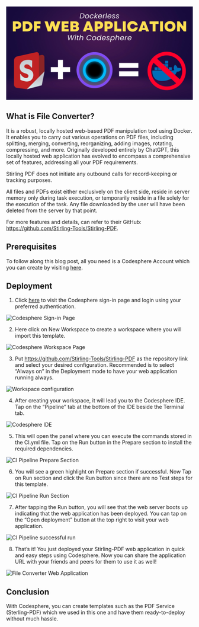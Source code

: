 ![Template Banner](pdf-server.webp?raw=true)

## What is File Converter?
It is a robust, locally hosted web-based PDF manipulation tool using Docker. It enables you to carry out various operations on PDF files, including splitting, merging, converting, reorganizing, adding images, rotating, compressing, and more. Originally developed entirely by ChatGPT, this locally hosted web application has evolved to encompass a comprehensive set of features, addressing all your PDF requirements.

Stirling PDF does not initiate any outbound calls for record-keeping or tracking purposes.

All files and PDFs exist either exclusively on the client side, reside in server memory only during task execution, or temporarily reside in a file solely for the execution of the task. Any file downloaded by the user will have been deleted from the server by that point.

For more features and details, can refer to their GitHub: https://github.com/Stirling-Tools/Stirling-PDF.

## Prerequisites
To follow along this blog post, all you need is a Codesphere Account which you can create by visiting [here](https://codesphere.com/ide/signin).

## Deployment
1. Click [here](https://codesphere.com/ide/signin) to visit the Codesphere sign-in page and login using your preferred authentication.

![Codesphere Sign-in Page](https://github.com/codesphere-community/templates/blob/main/pdf-server/readme/1-Signin-Page.JPG?raw=true)


2. Here click on New Workspace to create a workspace where you will import this template.

![Codesphere Workspace Page](https://github.com/codesphere-community/templates/blob/main/pdf-server/readme/2-Workspace-Page.JPG?raw=true)


3. Put https://github.com/Stirling-Tools/Stirling-PDF as the repository link and select your desired configuration. Recommended is to select “Always on” in the Deployment mode to have your web application running always.

![Workspace configuration](https://github.com/codesphere-community/templates/blob/main/pdf-server/readme/3-Workspace-Config.JPG?raw=true)


4. After creating your workspace, it will lead you to the Codesphere IDE. Tap on the “Pipeline” tab at the bottom of the IDE beside the Terminal tab.

![Codesphere IDE](https://github.com/codesphere-community/templates/blob/main/pdf-server/readme/4-Codesphere-IDE.JPG?raw=true)


5. This will open the panel where you can execute the commands stored in the CI.yml file. Tap on the Run button in the Prepare section to install the required dependencies.

![CI Pipeline Prepare Section](https://github.com/codesphere-community/templates/blob/main/pdf-server/readme/5-CI-Prepare-Section.JPG?raw=true)


6. You will see a green highlight on Prepare section if successful. Now Tap on Run section and click the Run button since there are no Test steps for this template.

![CI Pipeline Run Section](https://github.com/codesphere-community/templates/blob/main/pdf-server/readme/6-CI-Run-Section.JPG?raw=true)


7. After tapping the Run button, you will see that the web server boots up indicating that the web application has been deployed. You can tap on the “Open deployment” button at the top right to visit your web application.

![CI Pipeline successful run](https://github.com/codesphere-community/templates/blob/main/pdf-server/readme/7-CI-Successful-Run.JPG?raw=true)


8. That’s it! You just deployed your Stirling-PDF web application in quick and easy steps using Codesphere. Now you can share the application URL with your friends and peers for them to use it as well!

![File Converter Web Application](https://github.com/codesphere-community/templates/blob/main/pdf-server/readme/8-Stirling-PDF.JPG?raw=true)

## Conclusion
With Codesphere, you can create templates such as the PDF Service (Sterling-PDF) which we used in this one and have them ready-to-deploy without much hassle.
